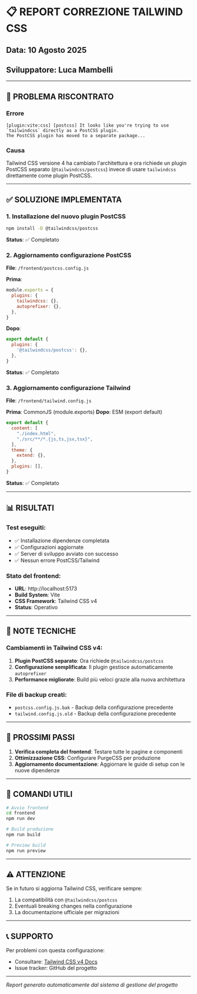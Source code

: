# 📋 REPORT CORREZIONE TAILWIND CSS
## Data: 10 Agosto 2025
## Sviluppatore: Luca Mambelli

---

## 🔴 PROBLEMA RISCONTRATO

### Errore
```
[plugin:vite:css] [postcss] It looks like you're trying to use `tailwindcss` directly as a PostCSS plugin. 
The PostCSS plugin has moved to a separate package...
```

### Causa
Tailwind CSS versione 4 ha cambiato l'architettura e ora richiede un plugin PostCSS separato (`@tailwindcss/postcss`) invece di usare `tailwindcss` direttamente come plugin PostCSS.

---

## ✅ SOLUZIONE IMPLEMENTATA

### 1. Installazione del nuovo plugin PostCSS
```bash
npm install -D @tailwindcss/postcss
```
**Status**: ✅ Completato

### 2. Aggiornamento configurazione PostCSS
**File**: `/frontend/postcss.config.js`

**Prima**:
```javascript
module.exports = {
  plugins: {
    tailwindcss: {},
    autoprefixer: {},
  },
}
```

**Dopo**:
```javascript
export default {
  plugins: {
    '@tailwindcss/postcss': {},
  },
}
```
**Status**: ✅ Completato

### 3. Aggiornamento configurazione Tailwind
**File**: `/frontend/tailwind.config.js`

**Prima**: CommonJS (module.exports)
**Dopo**: ESM (export default)

```javascript
export default {
  content: [
    "./index.html",
    "./src/**/*.{js,ts,jsx,tsx}",
  ],
  theme: {
    extend: {},
  },
  plugins: [],
}
```
**Status**: ✅ Completato

---

## 📊 RISULTATI

### Test eseguiti:
- ✅ Installazione dipendenze completata
- ✅ Configurazioni aggiornate
- ✅ Server di sviluppo avviato con successo
- ✅ Nessun errore PostCSS/Tailwind

### Stato del frontend:
- **URL**: http://localhost:5173
- **Build System**: Vite
- **CSS Framework**: Tailwind CSS v4
- **Status**: Operativo

---

## 📝 NOTE TECNICHE

### Cambiamenti in Tailwind CSS v4:
1. **Plugin PostCSS separato**: Ora richiede `@tailwindcss/postcss`
2. **Configurazione semplificata**: Il plugin gestisce automaticamente `autoprefixer`
3. **Performance migliorate**: Build più veloci grazie alla nuova architettura

### File di backup creati:
- `postcss.config.js.bak` - Backup della configurazione precedente
- `tailwind.config.js.old` - Backup della configurazione precedente

---

## 🚀 PROSSIMI PASSI

1. **Verifica completa del frontend**: Testare tutte le pagine e componenti
2. **Ottimizzazione CSS**: Configurare PurgeCSS per produzione
3. **Aggiornamento documentazione**: Aggiornare le guide di setup con le nuove dipendenze

---

## 🔧 COMANDI UTILI

```bash
# Avvio frontend
cd frontend
npm run dev

# Build produzione
npm run build

# Preview build
npm run preview
```

---

## ⚠️ ATTENZIONE

Se in futuro si aggiorna Tailwind CSS, verificare sempre:
1. La compatibilità con `@tailwindcss/postcss`
2. Eventuali breaking changes nella configurazione
3. La documentazione ufficiale per migrazioni

---

## 📞 SUPPORTO

Per problemi con questa configurazione:
- Consultare: [Tailwind CSS v4 Docs](https://tailwindcss.com/docs)
- Issue tracker: GitHub del progetto

---

*Report generato automaticamente dal sistema di gestione del progetto*
